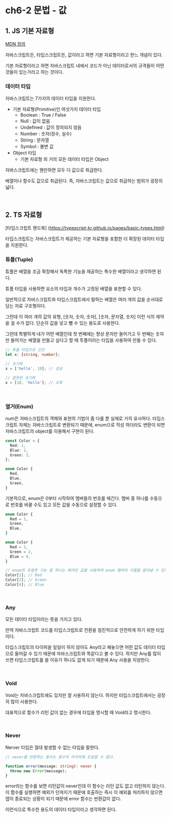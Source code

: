 # ch6-2 문법 - 값

## 1. JS 기본 자료형

[MDN 정의](https://developer.mozilla.org/ko/docs/Web/JavaScript/Data_structures)

자바스크립트든, 타입스크립트든, 값이라고 하면 기본 자료형이라고 한느 개념이 있다.

기본 자료형이라고 하면 자바스크립트 내에서 코드가 아닌 데이터로서의 규격들이 어떤 것들이 있는가라고 하는 것이다.

### 데이터 타입

자바스크립트는 7가지의 데이터 타입을 지원한다.

- 기본 자료형(Primitive)인 여섯가지 데이터 타입
  - Boolean : True / False
  - Null : 값이 없음
  - Undefined : 값이 정의되지 않음
  - Number : 숫자(정수, 실수)
  - String : 문자열
  - Symbol : 불변 값
- Object 타입
  - 기본 자료형 외 거의 모든 데이터 타입은 Object

자바스크립트에는 웬만하면 모두 다 값으로 취급한다.

배열이나 함수도 값으로 취급된다. 즉, 자바스크립트는 값으로 취급하는 범위가 굉장히 넓다.

<br/>

## 2. TS 자료형

[타입스크립트 핸드북] (https://typescript-kr.github.io/pages/basic-types.html)

타입스크립트는 자바스크립트가 제공하는 기본 자료형을 포함한 더 확장된 데이터 타입을 지원한다.

### 튜플(Tuple)

튜플은 배열을 조금 확장해서 독특한 기능을 제공하는 특수한 배열이라고 생각하면 된다.

튜플 타입을 사용하면 요소의 타입과 개수가 고정된 배열을 표현할 수 있다.

일반적으로 자바스크립트와 타입스크립트에서 말하는 배열은 여러 개의 값을 순서대로 담는 자료 구조형이다.

그런데 이 여러 개의 값의 유형, [숫자, 숫자, 숫자], [숫자, 문자열, 숫자] 이런 식의 제약을 걸 수가 없다. 단순히 값을 넣고 뺄 수 있는 용도로 사용한다.

그런데 특별하게 내가 어떤 배열인데 첫 번째에는 항상 문자만 들어가고 두 번째는 숫자만 들어가는 배열을 만들고 싶다고 할 때 투플이라는 타입을 사용하여 만들 수 있다.

```ts
// 튜플 타입으로 선언
let x: [string, number];

// 초기화
x = ['hello', 10]; // 성공

// 잘못된 초기화
x = [10, 'hello']; // 오류
```

<br/>

### 열거(Enum)

num은 자바스크립트의 객체와 표현의 기법이 좀 다를 뿐 실제로 거의 유사하다.
타입스크립트 자체는 자바스크립트로 변환되기 때문에, enum으로 작성 하더라도
변환이 되면 자바스크립트의 object를 이용해서 구현이 된다.

```ts
const Color = {
  Red: 1,
  Blue: 2,
  Green: 3,
};

enum Color {
  Red,
  Blue,
  Green,
}
```

기본적으로, enum은 0부터 시작하여 멤버들의 번호를 매긴다. 멤버 중 하나를 수동으로 번호를 바꿀 수도 있고 모든 값을 수동으로 설정할 수 있다.

```ts
enum Color {
  Red = 1,
  Green,
  Blue,
}

enum Color {
  Red = 1,
  Green = 2,
  Blue = 4,
}

// enum의 유용한 기능 중 하나는 매겨진 값을 사용하여 enum 멤버의 이름을 알아낼 수 있다.
Color[1]; // Red
Color[2]; // Green
Color[4]; // Blue
```

<br/>

### Any

모든 데이터 타입이라는 뜻을 가지고 있다.

만약 자바스크립트 코드를 타입스크립트로 전환을 점진적으로 안전하게 하기 위한 타입이다.

타입스크립트의 타이피을 일일이 하지 않아도 Any라고 해놓으면 어떤 값도 데이터 타입으로 들어갈 수 있기 때문에 자바스크립트와 똑같다고 볼 수 있다. 하지만 Any를 많이 쓰면 타입스크립트를 쓸 이유가 하나도 없게 되기 때문에 Any 사용을 지양한다.

</br>

### Void

Void는 자바스크립트에도 있지만 잘 사용하지 않는다. 하지만 타입스크립트에서는 굉장히 많이 사용한다.

대표적으로 함수가 리턴 값이 없는 경우에 타입을 명시할 때 Void라고 명시한다.

</br>

### Never

Nerver 타입은 절대 발생할 수 없는 타입을 말한다.

```ts
// never를 반환하는 함수는 함수의 마지막에 도달할 수 없다.

function error(message: string): never {
  throw new Error(message);
}
```

error라는 함수를 보면 리턴값이 never인데 이 함수는 리턴 값도 없고 리턴하지 않는다.
이 함수를 실행하면 예외가 던져지기 때문에 호출하는 즉시 이 예외를 처리하지 않으면 앱이 종료되는 상황이 되기 때문에 error 함수는 반환값이 없다.

이런식으로 특수한 용도의 데이터 타입이라고 생각하면 된다.
